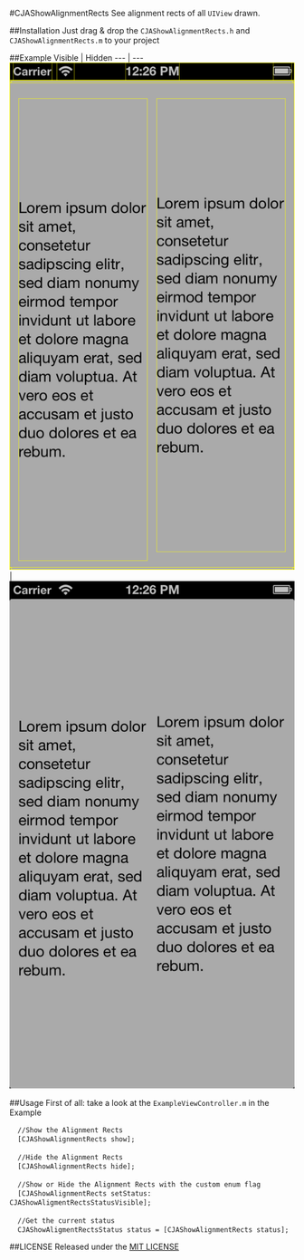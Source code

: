 #CJAShowAlignmentRects
See alignment rects of all `UIView` drawn.

##Installation
Just drag & drop the `CJAShowAlignmentRects.h` and `CJAShowAlignmentRects.m` to your project

##Example
 Visible | Hidden
--- | ---
![Screenshot](screenshot_visible.png) | ![Screenshot](screenshot_hidden.png)

##Usage
First of all: take a look at the `ExampleViewController.m` in the Example

``` objc
  //Show the Alignment Rects
  [CJAShowAlignmentRects show];

  //Hide the Alignment Rects
  [CJAShowAlignmentRects hide];

  //Show or Hide the Alignment Rects with the custom enum flag
  [CJAShowAlignmentRects setStatus: CJAShowAligmentRectsStatusVisible];

  //Get the current status
  CJAShowAligmentRectsStatus status = [CJAShowAlignmentRects status];
```

##LICENSE
Released under the [MIT LICENSE](LICENSE)
